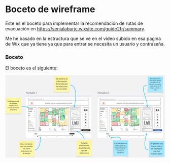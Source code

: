 # Boceto de wireframe
Este es el boceto para implementar la recomendación de rutas de evacuación en https://senialaburjc.wixsite.com/guide2fr/summary.

Me he basado en la estructura que se ve en el video subido en esa pagina de Wix que ya tiene ya que para entrar se necesita un usuario y contraseña.

### Boceto

El boceto es el siguiente:

![Boceto Wireframe](Boceto/Figuras_wireframe/Boceto-wireframe.jpg)

